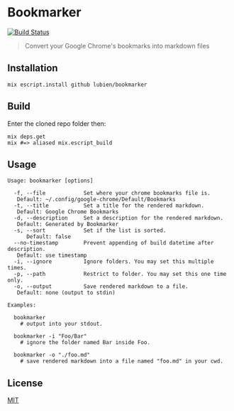 # Bookmarker

[![Build Status](https://travis-ci.org/lubien/bookmarker.svg?branch=master)](https://travis-ci.org/lubien/bookmarker)

> Convert your Google Chrome's bookmarks into markdown files

## Installation

`mix escript.install github lubien/bookmarker`

## Build

Enter the cloned repo folder then:

```
mix deps.get
mix #=> aliased mix.escript_build
```

## Usage

```
Usage: bookmarker [options]

  -f, --file            Set where your chrome bookmarks file is.
   Default: ~/.config/google-chrome/Default/Bookmarks
  -t, --title           Set a title for the rendered markdown.
   Default: Google Chrome Bookmarks
  -d, --description     Set a description for the rendered markdown.
   Default: Generated by Bookmarker
  -s, --sort            Set if the list is sorted.
      Default: false
  --no-timestamp        Prevent appending of build datetime after description.
   Default: use timestamp
  -i, --ignore          Ignore folders. You may set this multiple times.
  -p, --path            Restrict to folder. You may set this one time only.
  -o, --output          Save rendered markdown to a file.
   Default: none (output to stdin)

Examples:

  bookmarker
    # output into your stdout.

  bookmarker -i "Foo/Bar"
    # ignore the folder named Bar inside Foo.

  bookmarker -o "./foo.md"
    # save rendered markdown into a file named "foo.md" in your cwd.
```

## License

[MIT](LICENSE.md)
